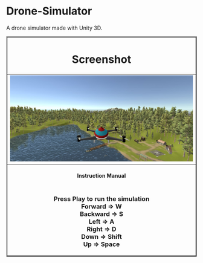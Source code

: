 # Drone-Simulator
 A drone simulator made with Unity 3D.
 
 
<table border="2" align="center">
  <tr>
    <td colspan="2" align="center" ><h1> Screenshot </h1> </td>
  </tr>
  
  <tr>
    <td><img src="https://github.com/mahirkursun/Drone-Simulator/blob/main/screenshot/drone.JPG" /></td>
    
  </tr>
  <tr>
    <td colspan="1" align="center" >
     <h4> Instruction Manual</h4> 
     <h3>
      <br> Press Play to run the simulation
      <br> Forward  => W 
      <br> Backward => S
      <br> Left     => A
      <br> Right    => D
      <br> Down     => Shift
      <br> Up       => Space
     </h3>
 </td>
  </tr>
  </table>
